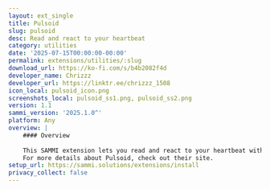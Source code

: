 ```yaml
---
layout: ext_single
title: Pulsoid
slug: pulsoid
desc: Read and react to your heartbeat
category: utilities
date: '2025-07-15T00:00:00-00:00'
permalink: extensions/utilities/:slug
download_url: https://ko-fi.com/s/b4b2082f4d
developer_name: Chrizzz
developer_url: https://linktr.ee/chrizzz_1508
icon_local: pulsoid_icon.png
screenshots_local: pulsoid_ss1.png, pulsoid_ss2.png
version: 1.1
sammi_version: '2025.1.0^'
platform: Any
overview: |
    #### Overview
    
    This SAMMI extension lets you read and react to your heartbeat within SAMMI using any Pulsoid heart rate monitor.
    For more details about Pulsoid, check out their site.
setup_url: https://sammi.solutions/extensions/install
privacy_collect: false
---
```

